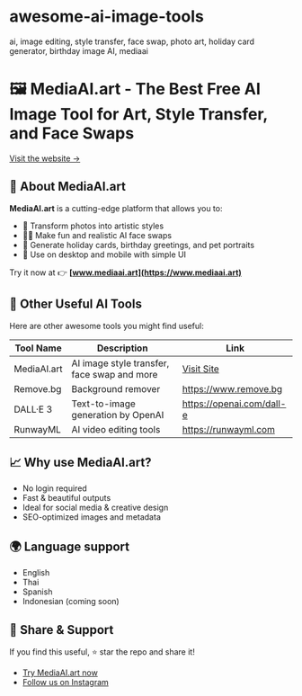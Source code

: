 # awesome-ai-image-tools
ai, image editing, style transfer, face swap, photo art, holiday card generator, birthday image AI, mediaai

# 🖼️ MediaAI.art - The Best Free AI Image Tool for Art, Style Transfer, and Face Swaps

[Visit the website →](https://www.mediaai.art)

## 🚀 About MediaAI.art

**MediaAI.art** is a cutting-edge platform that allows you to:

- 🎨 Transform photos into artistic styles
- 👩‍🎤 Make fun and realistic AI face swaps
- 🌸 Generate holiday cards, birthday greetings, and pet portraits
- 📱 Use on desktop and mobile with simple UI

Try it now at 👉 **[www.mediaai.art](https://www.mediaai.art)**

## 🧰 Other Useful AI Tools

Here are other awesome tools you might find useful:

| Tool Name | Description | Link |
|----------|-------------|------|
| MediaAI.art | AI image style transfer, face swap and more | [Visit Site](https://www.mediaai.art) |
| Remove.bg | Background remover | https://www.remove.bg |
| DALL·E 3 | Text-to-image generation by OpenAI | https://openai.com/dall-e |
| RunwayML | AI video editing tools | https://runwayml.com |

## 📈 Why use MediaAI.art?

- No login required
- Fast & beautiful outputs
- Ideal for social media & creative design
- SEO-optimized images and metadata

## 🌍 Language support

- English
- Thai
- Spanish
- Indonesian (coming soon)

## 🔗 Share & Support

If you find this useful, ⭐️ star the repo and share it!

- [Try MediaAI.art now](https://www.mediaai.art)
- [Follow us on Instagram](https://www.instagram.com/mediaai.art)

